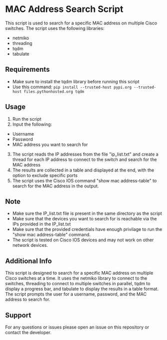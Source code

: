 
# MAC Address Search Script

This script is used to search for a specific MAC address on multiple Cisco switches. The script uses the following libraries:

-   netmiko
-   threading
-   tqdm
-   tabulate

## Requirements

-   Make sure to install the tqdm library before running this script
-   Use this command: `pip install --trusted-host pypi.org --trusted-host files.pythonhosted.org tqdm`

## Usage

1.  Run the script
2.  Input the following:

-   Username
-   Password
-   MAC address you want to search for

3.  The script reads the IP addresses from the file "ip_list.txt" and create a thread for each IP address to connect to the switch and search for the MAC address
4.  The results are collected in a table and displayed at the end, with the option to exclude specific ports
5.  The script uses the Cisco IOS command "show mac address-table" to search for the MAC address in the output.

## Note

-   Make sure the IP_list.txt file is present in the same directory as the script
-   Make sure that the devices you want to search for is reachable via the IPs provided in the IP_list.txt
-   Make sure that the provided credentials have enough privilage to run the "show mac address-table" command.
-   The script is tested on Cisco IOS devices and may not work on other network devices.

## Additional Info

This script is designed to search for a specific MAC address on multiple Cisco switches at a time. It uses the netmiko library to connect to the switches, threading to connect to multiple switches in parallel, tqdm to display a progress bar, and tabulate to display the results in a table format. The script prompts the user for a username, password, and the MAC address to search for.

## Support

For any questions or issues please open an issue on this repository or contact the developer.
